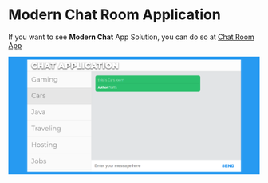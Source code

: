 # Modern Chat Room Application

If you want to see **Modern Chat** App Solution, you can do so at [Chat Room App](https://hamzic2019.github.io/chat-room/)

![Snapshot of Modern Chat App Solution](https://raw.githubusercontent.com/hamzic2019/chat-room/master/assets/Screenshot.png)
